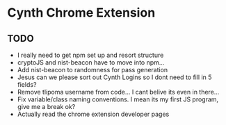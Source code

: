 # Cynth Chrome Extension
## TODO
 - I really need to get npm set up and resort structure
 - cryptoJS and nist-beacon have to move into npm...
 - Add nist-beacon to randomness for pass generation
 - Jesus can we please sort out Cynth Logins so I dont need to fill in 5 fields?
 - Remove tlipoma username from code... I cant belive its even in there...
 - Fix variable/class naming conventions. I mean its my first JS program, give me a break ok?
 - Actually read the chrome extension developer pages